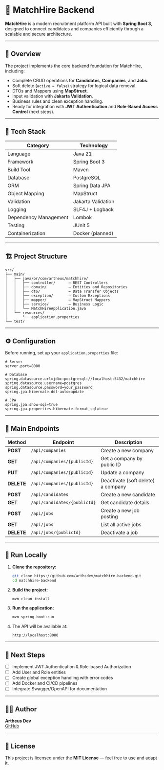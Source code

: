 # 🧠 MatchHire Backend

**MatchHire** is a modern recruitment platform API built with **Spring Boot 3**, designed to connect candidates and companies efficiently through a scalable and secure architecture.

---

## 🚀 Overview

The project implements the core backend foundation for MatchHire, including:
- Complete CRUD operations for **Candidates**, **Companies**, and **Jobs**.
- Soft delete (`active = false`) strategy for logical data removal.
- DTOs and Mappers using **MapStruct**.
- Input validation with **Jakarta Validation**.
- Business rules and clean exception handling.
- Ready for integration with **JWT Authentication** and **Role-Based Access Control** (next steps).

---

## 🧩 Tech Stack

| Category | Technology |
|-----------|-------------|
| Language | Java 21 |
| Framework | Spring Boot 3 |
| Build Tool | Maven |
| Database | PostgreSQL |
| ORM | Spring Data JPA |
| Object Mapping | MapStruct |
| Validation | Jakarta Validation |
| Logging | SLF4J + Logback |
| Dependency Management | Lombok |
| Testing | JUnit 5 |
| Containerization | Docker (planned) |

---

## 🏗️ Project Structure

```
src/
├── main/
│   ├── java/br/com/artheus/matchhire/
│   │   ├── controller/      → REST Controllers
│   │   ├── domain/          → Entities and Repositories
│   │   ├── dto/             → Data Transfer Objects
│   │   ├── exception/       → Custom Exceptions
│   │   ├── mapper/          → MapStruct Mappers
│   │   ├── service/         → Business Logic
│   │   └── MatchHireApplication.java
│   └── resources/
│       └── application.properties
└── test/
```

---

## ⚙️ Configuration

Before running, set up your `application.properties` file:

```properties
# Server
server.port=8080

# Database
spring.datasource.url=jdbc:postgresql://localhost:5432/matchhire
spring.datasource.username=postgres
spring.datasource.password=your_password
spring.jpa.hibernate.ddl-auto=update

# JPA
spring.jpa.show-sql=true
spring.jpa.properties.hibernate.format_sql=true
```

---

## 🧠 Main Endpoints

| Method | Endpoint | Description |
|--------|-----------|-------------|
| **POST** | `/api/companies` | Create a new company |
| **GET** | `/api/companies/{publicId}` | Get a company by public ID |
| **PUT** | `/api/companies/{publicId}` | Update a company |
| **DELETE** | `/api/companies/{publicId}` | Deactivate (soft delete) a company |
| **POST** | `/api/candidates` | Create a new candidate |
| **GET** | `/api/candidates/{publicId}` | Get candidate details |
| **POST** | `/api/jobs` | Create a new job posting |
| **GET** | `/api/jobs` | List all active jobs |
| **DELETE** | `/api/jobs/{publicId}` | Deactivate a job |

---

## 🧰 Run Locally

1. **Clone the repository:**
   ```bash
   git clone https://github.com/arthsdev/matchhire-backend.git
   cd matchhire-backend
   ```

2. **Build the project:**
   ```bash
   mvn clean install
   ```

3. **Run the application:**
   ```bash
   mvn spring-boot:run
   ```

4. The API will be available at:
   ```
   http://localhost:8080
   ```

---

## 🧱 Next Steps

- [ ] Implement JWT Authentication & Role-based Authorization  
- [ ] Add User and Role entities  
- [ ] Create global exception handling with error codes  
- [ ] Add Docker and CI/CD pipelines  
- [ ] Integrate Swagger/OpenAPI for documentation  

---

## 👨‍💻 Author

**Artheus Dev**  
[GitHub](https://github.com/arthsdev)

---

## 📜 License

This project is licensed under the **MIT License** — feel free to use and adapt it.
